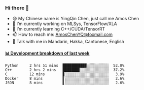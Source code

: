 ### Hi there 👋
- 😄 My Chinese name is YingQin Chen, just call me Amos Chen
- 🔭 I’m currently working on MLSys, TensorFlow/XLA
- 🌱 I’m currently learning C++/CUDA/TensorRT
- 📫 How to reach me: AmosChenYQ@foxmail.com
- 💬 Talk with me in Mandarin, Hakka, Cantonese, English

<!-- waka-box start -->
#### <a href="https://gist.github.com/becb911736b10de673d72f2a472b1e52" target="_blank">📊 Development breakdown of last week</a>
```text
Python     2 hrs 51 mins  ██████████▉░░░░░░░░░░  52.0%
C++        2 hrs 2 mins   ███████▊░░░░░░░░░░░░░  37.2%
C          12 mins        ▊░░░░░░░░░░░░░░░░░░░░   3.9%
Docker     8 mins         ▌░░░░░░░░░░░░░░░░░░░░   2.6%
JSON       8 mins         ▌░░░░░░░░░░░░░░░░░░░░   2.6%
```
<!-- waka-box end -->


<!--
**AmosChenYQ/AmosChenYQ** is a ✨ _special_ ✨ repository because its `README.md` (this file) appears on your GitHub profile.

Here are some ideas to get you started:

- 🔭 I’m currently working on 
- 🌱 I’m currently learning ...
- 👯 I’m looking to collaborate on ...
- 🤔 I’m looking for help with ...
- 📫 How to reach me: AmosChenYQ@foxmail.com
- 😄 Pronouns: ...
- ⚡ Fun fact: ...
-->
